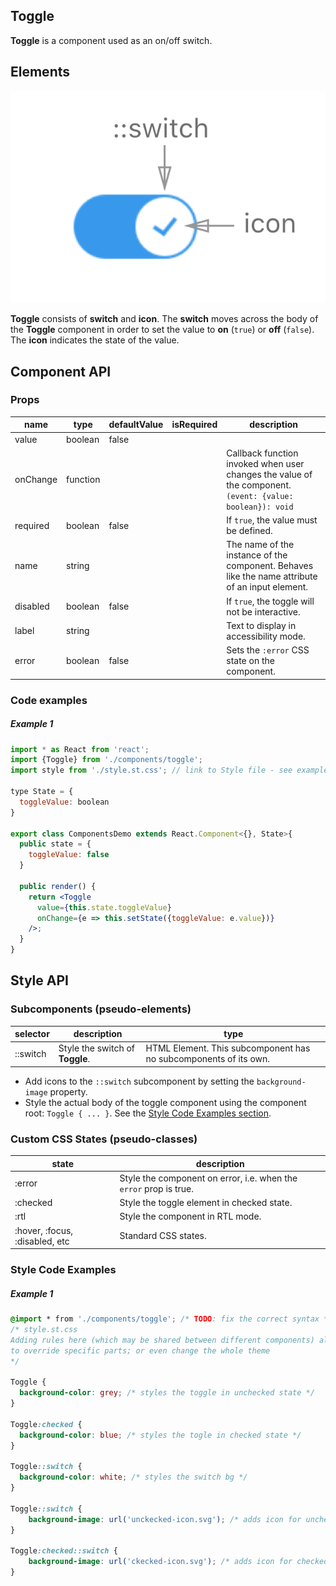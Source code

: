 ## Toggle

**Toggle** is a component used as an on/off switch.

## Elements

![elements](./assets/elements.png)

**Toggle** consists of **switch** and **icon**. The **switch** moves across the body of the **Toggle** component in order to set the value to **on** (`true`) or **off** (`false`). The **icon** indicates the state of the value.

## Component API

### Props

| name     | type   | defaultValue | isRequired | description                              |
| -------- | ------ | ------------ | :--------- | ---------------------------------------- |
| value    | boolean   | false     |            |                                          |
| onChange | function |      |   | Callback function invoked when user changes the value of the component. <br> `(event: {value: boolean}): void` |
| required | boolean  | false      |            | If `true`, the value must be defined. |
| name     | string |              |            | The name of the instance of the component. Behaves like the name attribute of an input element. |
| disabled | boolean   | false     |       | If `true`, the toggle will not be interactive. |
| label    | string |          |            | Text to display in accessibility mode.    |
| error    | boolean   | false   |       | Sets the `:error` CSS state on the component. |

### Code examples

##### Example 1

```jsx
import * as React from 'react';
import {Toggle} from './components/toggle';
import style from './style.st.css'; // link to Style file - see examples of style files below

type State = {
  toggleValue: boolean
}

export class ComponentsDemo extends React.Component<{}, State>{
  public state = {
    toggleValue: false
  }

  public render() {
    return <Toggle
      value={this.state.toggleValue}
      onChange={e => this.setState({toggleValue: e.value})}
    />;
  }
}
```

## Style API

### Subcomponents (pseudo-elements)

| selector | description          | type               |
| -------- | --------------- | ----------------------- |
| ::switch | Style the switch of **Toggle**. | HTML Element. This subcomponent has no subcomponents of its own. |

* Add icons to the `::switch` subcomponent by setting the `background-image` property.
* Style the actual body of the toggle component using the component root: `Toggle { ... }`. See the [Style Code Examples section](#style-examples).

### Custom CSS States (pseudo-classes)

| state             | description                              |
| ------------------------------ | --------------------------- |
| :error            | Style the component on error, i.e. when the `error` prop is true. |
| :checked          | Style the toggle element in checked state. |
| :rtl              | Style the component in RTL mode.          |
| :hover, :focus, :disabled, etc | Standard CSS states.           |

### <a id="style-examples"></a>Style Code Examples

##### Example 1

```css
@import * from './components/toggle'; /* TODO: fix the correct syntax */
/* style.st.css
Adding rules here (which may be shared between different components) allows us
to override specific parts; or even change the whole theme
*/

Toggle {
  background-color: grey; /* styles the toggle in unchecked state */
}

Toggle:checked {
  background-color: blue; /* styles the togle in checked state */
}

Toggle::switch {
  background-color: white; /* styles the switch bg */
}

Toggle::switch {
    background-image: url('unckecked-icon.svg'); /* adds icon for unchecked state */
}

Toggle:checked::switch {
    background-image: url('ckecked-icon.svg'); /* adds icon for checked state */
}

```

